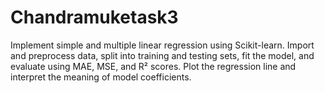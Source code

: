 # Chandramuketask3
Implement simple and multiple linear regression using Scikit-learn. Import and preprocess data, split into training and testing sets, fit the model, and evaluate using MAE, MSE, and R² scores. Plot the regression line and interpret the meaning of model coefficients.
